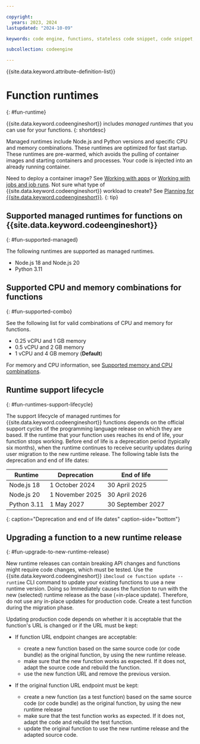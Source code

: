 ```yaml
---

copyright:
  years: 2023, 2024
lastupdated: "2024-10-09"

keywords: code engine, functions, stateless code snippet, code snippet, stateless

subcollection: codeengine

---
```


{{site.data.keyword.attribute-definition-list}}

# Function runtimes
{: #fun-runtime}

{{site.data.keyword.codeengineshort}} includes *managed runtimes* that you can use for your functions.
{: shortdesc}

Managed runtimes include Node.js and Python versions and specific CPU and memory combinations. These runtimes are optimized for fast startup. These runtimes are pre-warmed, which avoids the pulling of container images and starting containers and processes. Your code is injected into an already running container.

Need to deploy a container image? See [Working with apps](/docs/codeengine?topic=codeengine-application-workloads) or [Working with jobs and job runs](/docs/codeengine?topic=codeengine-job-plan). Not sure what type of {{site.data.keyword.codeengineshort}} workload to create? See [Planning for {{site.data.keyword.codeengineshort}}](/docs/codeengine?topic=codeengine-plan-codeengine).
{: tip}



## Supported managed runtimes for functions on {{site.data.keyword.codeengineshort}}
{: #fun-supported-managed}

The following runtimes are supported as managed runtimes.

- Node.js 18 and Node.js 20
- Python 3.11

## Supported CPU and memory combinations for functions
{: #fun-supported-combo}

See the following list for valid combinations of CPU and memory for functions.

- 0.25 vCPU and 1 GB memory
- 0.5 vCPU and 2 GB memory
- 1 vCPU and 4 GB memory (**Default**)

For memory and CPU information, see [Supported memory and CPU combinations](/docs/codeengine?topic=codeengine-mem-cpu-combo).

## Runtime support lifecycle
{: #fun-runtimes-support-lifecycle}

The support lifecycle of managed runtimes for {{site.data.keyword.codeengineshort}} functions depends on the official support cycles of the programming language release on which they are based. If the runtime that your function uses reaches its end of life, your function stops working. Before end of life is a deprecation period (typically six months), when the runtime continues to receive security updates during user migration to the new runtime release. The following table lists the deprecation and end of life dates:

| Runtime | Deprecation | End of life |
| -------------- | -------------- | -------------- |
| Node.js 18 | 1 October 2024 | 30 April 2025 |
| Node.js 20  | 1 November 2025 | 30 April 2026 |
| Python 3.11 | 1 May 2027 | 30 September 2027 |
{: caption="Deprecation and end of life dates" caption-side="bottom"}

## Upgrading a function to a new runtime release
{: #fun-upgrade-to-new-runtime-release}

New runtime releases can contain breaking API changes and functions might require code changes, which must be tested. Use the {{site.data.keyword.codeengineshort}} `ibmcloud ce function update --runtime` CLI command to update your existing functions to use a new runtime version. Doing so Immediately causes the function to run with the new (selected) runtime release as the base (=in-place update). Therefore, do not use any in-place updates for production code. Create a test function during the migration phase.

Updating production code depends on whether it is acceptable that the function's URL is changed or if the URL must be kept:

* If function URL endpoint changes are acceptable:
    - create a new function based on the same source code (or code bundle) as the original function, by using the new runtime release.
    - make sure that the new function works as expected. If it does not, adapt the source code and rebuild the function.
    - use the new function URL and remove the previous version.

*  If the original function URL endpoint must be kept:
    - create a new function (as a test function) based on the same source code (or code bundle) as the original function, by using the new runtime release
    - make sure that the test function works as expected. If it does not, adapt the code and rebuild the test function.
    - update the original function to use the new runtime release and the adapted source code.
